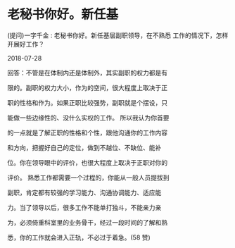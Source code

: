 # 老秘书你好。新任基

(提问)一字千金 : 老秘书你好。新任基层副职领导，在不熟悉 工作的情况下，怎样开展好工作？

2018-07-28

回答：不管是在体制内还是体制外，其实副职的权力都是有

限的。副职的权力大小，作为的空间，很大程度上取决于正

职的性格和作为。如果正职比较强势，副职就是个摆设，只

能做一些边缘性的、没什么实权的工作。 所以我认为你首要

的一点就是了解正职的性格和个性，跟他沟通你的工作内容

和方向，把握好自己的定位，做到不越位、不缺位、能补

位。你在领导眼中的评价，也很大程度上取决于正职对你的

评价。 熟悉工作都需要一个过程的，你能从一般人员提拔到

副职，肯定都有较强的学习能力、沟通协调能力、适应能

力。当了领导以后，很多工作不能单打独斗，不能亲力亲

为，必须倚重科室里的业务骨干，经过一段时间的了解和熟

悉，你的工作就会进入正轨，不必过于着急。(58 赞)